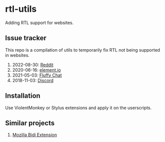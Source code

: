 # rtl-utils
Adding RTL support for websites.

## Issue tracker
This repo is a compilation of utils to temporarily fix RTL not being supported in websites. 

1. 2022-08-30: [Reddit](https://www.reddit.com/r/bugs/comments/x1qdu6/bidirectional_support_for_righttoleft_languages/)
1. 2020-06-16: [element.io](https://github.com/vector-im/element-web/issues/14520)
  1. 2021-05-03: [Fluffy Chat](https://gitlab.com/famedly/fluffychat/-/issues/390)
1. 2018-11-03: [Discord](https://support.discord.com/hc/en-us/community/posts/360030086752-Add-Right-to-Left-RTL-support-to-Discord)

## Installation
Use ViolentMonkey or Stylus extensions and apply it on the userscripts.

## Similar projects
1. [Mozilla Bidi Extension](https://gitlab.com/add-bidi-support/bidi-support-firefox-extension)
